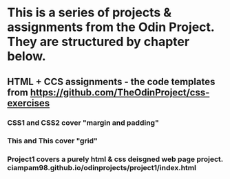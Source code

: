 # This is a series of projects & assignments from the Odin Project. They are structured by chapter below.
## HTML + CCS assignments - the code templates from https://github.com/TheOdinProject/css-exercises 
### CSS1 and CSS2 cover "margin and padding"
### This and This cover "grid"
### Project1 covers a purely html & css deisgned web page project. ciampam98.github.io/odinprojects/project1/index.html
